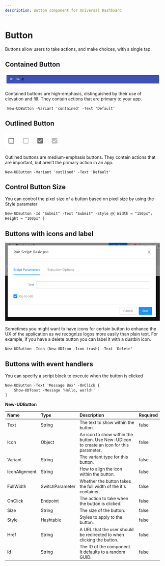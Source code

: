 ```yaml
---
description: Button component for Universal Dashboard
---
```


# Button

Buttons allow users to take actions, and make choices, with a single tap.

## Contained Button

![](../../../../.gitbook/assets/image%20%2875%29.png)

Contained buttons are high-emphasis, distinguished by their use of elevation and fill. They contain actions that are primary to your app.

```text
 New-UDButton -Variant 'contained' -Text 'Default'
```

## Outlined Button

![](../../../../.gitbook/assets/image%20%2836%29.png)

Outlined buttons are medium-emphasis buttons. They contain actions that are important, but aren’t the primary action in an app.

```text
New-UDButton -Variant 'outlined' -Text 'Default'
```

## Control Button Size

You can control the pixel size of a button based on pixel size by using the Style parameter

```text
New-UDButton -Id "Submit" -Text "Submit" -Style @{ Width = "150px"; Height = "100px" }
```

## Buttons with icons and label

![](../../../../.gitbook/assets/image%20%2882%29.png)

Sometimes you might want to have icons for certain button to enhance the UX of the application as we recognize logos more easily than plain text. For example, if you have a delete button you can label it with a dustbin icon.

```text
New-UDButton -Icon (New-UDIcon -Icon trash) -Text 'Delete'
```

## Buttons with event handlers

You can specify a script block to execute when the button is clicked

```text
New-UDButton -Text 'Message Box' -OnClick {
    Show-UDToast -Message 'Hello, world!'
}
```

**New-UDButton**

| Name | Type | Description | Required |
| :--- | :--- | :--- | :--- |
| Text | String | The text to show within the button. | false |
| Icon | Object | An icon to show within the button. Use New-UDIcon to create an icon for this parameter. | false |
| Variant | String | The variant type for this button. | false |
| IconAlignment | String | How to align the icon within the button. | false |
| FullWidth | SwitchParameter | Whether the button takes the full width of the it's container. | false |
| OnClick | Endpoint | The action to take when the button is clicked. | false |
| Size | String | The size of the button. | false |
| Style | Hashtable | Styles to apply to the button. | false |
| Href | String | A URL that the user should be redirected to when clicking the button. | false |
| Id | String | The ID of the component. It defaults to a random GUID. | false |

